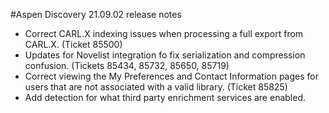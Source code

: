 #Aspen Discovery 21.09.02 release notes
- Correct CARL.X indexing issues when processing a full export from CARL.X. (Ticket 85500)
- Updates for Novelist integration fo fix serialization and compression confusion.  (Tickets 85434, 85732, 85650, 85719)
- Correct viewing the My Preferences and Contact Information pages for users that are not associated with a valid library. (Ticket 85825)  
- Add detection for what third party enrichment services are enabled. 
